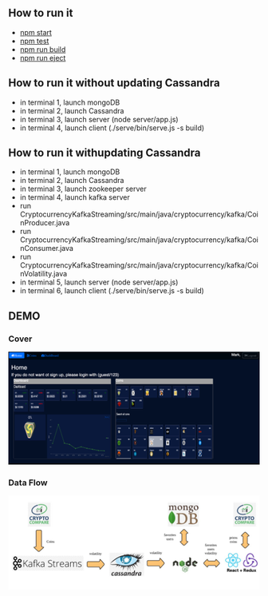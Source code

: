 
## How to run it
  - [npm start](#npm-start)
  - [npm test](#npm-test)
  - [npm run build](#npm-run-build)
  - [npm run eject](#npm-run-eject)

## How to run it without updating Cassandra
- in terminal 1, launch mongoDB
- in terminal 2, launch Cassandra
- in terminal 3, launch server (node server/app.js)
- in terminal 4, launch client (./serve/bin/serve.js -s build)

## How to run it withupdating Cassandra
- in terminal 1, launch mongoDB
- in terminal 2, launch Cassandra
- in terminal 3, launch zookeeper server
- in terminal 4, launch kafka server
- run CryptocurrencyKafkaStreaming/src/main/java/cryptocurrency/kafka/CoinProducer.java
- run CryptocurrencyKafkaStreaming/src/main/java/cryptocurrency/kafka/CoinConsumer.java
- run CryptocurrencyKafkaStreaming/src/main/java/cryptocurrency/kafka/CoinVolatility.java
- in terminal 5, launch server (node server/app.js)
- in terminal 6, launch client (./serve/bin/serve.js -s build)

## DEMO
### Cover 
![demo cover](./demo/demo.png)
### Data Flow
![demo cover](./demo/demo2.jpeg)